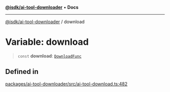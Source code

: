 [**@isdk/ai-tool-downloader**](../README.md) • **Docs**

***

[@isdk/ai-tool-downloader](../globals.md) / download

# Variable: download

> `const` **download**: [`DownloadFunc`](../classes/DownloadFunc.md)

## Defined in

[packages/ai-tool-downloader/src/ai-tool-download.ts:482](https://github.com/isdk/ai-tool-download.js/blob/f5dabf0a87cbd6138c71ae0b644fdaca433fad82/src/ai-tool-download.ts#L482)
